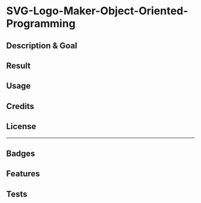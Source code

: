 # SVG-Logo-Maker-Object-Oriented-Programming

## Description & Goal




## Result




## Usage



## Credits



## License


---

## Badges



## Features



## Tests

